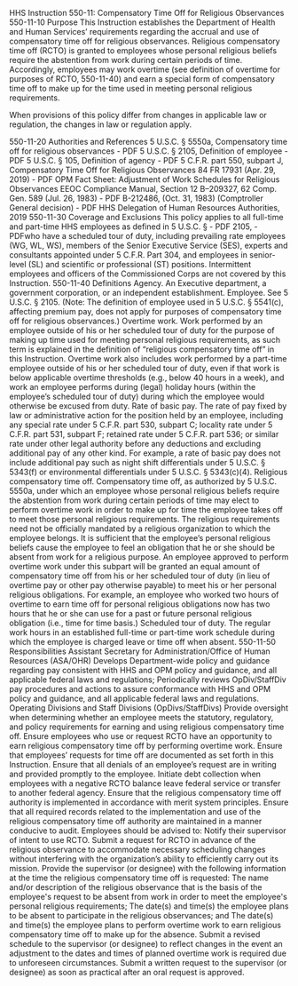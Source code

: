HHS Instruction 550-11: Compensatory Time Off for Religious Observances
550-11-10 Purpose
This Instruction establishes the Department of Health and Human Services’ requirements regarding the accrual and use of compensatory time off for religious observances. Religious compensatory time off (RCTO) is granted to employees whose personal religious beliefs require the abstention from work during certain periods of time. Accordingly, employees may work overtime (see definition of overtime for purposes of RCTO, 550-11-40) and earn a special form of compensatory time off to make up for the time used in meeting personal religious requirements.

When provisions of this policy differ from changes in applicable law or regulation, the changes in law or regulation apply.

550-11-20 Authorities and References
5 U.S.C. § 5550a, Compensatory time off for religious observances - PDF
5 U.S.C. § 2105, Definition of employee - PDF
5 U.S.C. § 105, Definition of agency - PDF
5 C.F.R. part 550, subpart J, Compensatory Time Off for Religious Observances
84 FR 17931 (Apr. 29, 2019) - PDF
OPM Fact Sheet: Adjustment of Work Schedules for Religious Observances
EEOC Compliance Manual, Section 12
B–209327, 62 Comp. Gen. 589 (Jul. 26, 1983) - PDF
B-212486, (Oct. 31, 1983) (Comptroller General decision) - PDF
HHS Delegation of Human Resources Authorities, 2019
550-11-30 Coverage and Exclusions
This policy applies to all full-time and part-time HHS employees as defined in 5 U.S.C. § - PDF 2105,  - PDFwho have a scheduled tour of duty, including prevailing rate employees (WG, WL, WS), members of the Senior Executive Service (SES), experts and consultants appointed under 5 C.F.R. Part 304, and employees in senior-level (SL) and scientific or professional (ST) positions.
Intermittent employees and officers of the Commissioned Corps are not covered by this Instruction.
550-11-40 Definitions
Agency. An Executive department, a government corporation, or an independent establishment.
Employee. See 5 U.S.C. § 2105. (Note: The definition of employee used in 5 U.S.C. § 5541(c), affecting premium pay, does not apply for purposes of compensatory time off for religious observances.)
Overtime work. Work performed by an employee outside of his or her scheduled tour of duty for the purpose of making up time used for meeting personal religious requirements, as such term is explained in the definition of “religious compensatory time off” in this Instruction.  Overtime work also includes work performed by a part-time employee outside of his or her scheduled tour of duty, even if that work is below applicable overtime thresholds (e.g., below 40 hours in a week), and work an employee performs during (legal) holiday hours (within the employee’s scheduled tour of duty) during which the employee would otherwise be excused from duty.
Rate of basic pay. The rate of pay fixed by law or administrative action for the position held by an employee, including any special rate under 5 C.F.R. part 530, subpart C; locality rate under 5 C.F.R. part 531, subpart F; retained rate under 5 C.F.R. part 536; or similar rate under other legal authority before any deductions and excluding additional pay of any other kind. For example, a rate of basic pay does not include additional pay such as night shift differentials under 5 U.S.C. § 5343(f) or environmental differentials under 5 U.S.C. § 5343(c)(4).
Religious compensatory time off. Compensatory time off, as authorized by 5 U.S.C. 5550a, under which an employee whose personal religious beliefs require the abstention from work during certain periods of time may elect to perform overtime work in order to make up for time the employee takes off to meet those personal religious requirements. The religious requirements need not be officially mandated by a religious organization to which the employee belongs. It is sufficient that the employee’s personal religious beliefs cause the employee to feel an obligation that he or she should be absent from work for a religious purpose. An employee approved to perform overtime work under this subpart will be granted an equal amount of compensatory time off from his or her scheduled tour of duty (in lieu of overtime pay or other pay otherwise payable) to meet his or her personal religious obligations. For example, an employee who worked two hours of overtime to earn time off for personal religious obligations now has two hours that he or she can use for a past or future personal religious obligation (i.e., time for time basis.)
Scheduled tour of duty. The regular work hours in an established full-time or part-time work schedule during which the employee is charged leave or time off when absent.
550-11-50 Responsibilities
Assistant Secretary for Administration/Office of Human Resources (ASA/OHR)
Develops Department-wide policy and guidance regarding pay consistent with HHS and OPM policy and guidance, and all applicable federal laws and regulations;
Periodically reviews OpDiv/StaffDiv pay procedures and actions to assure conformance with HHS and OPM policy and guidance, and all applicable federal laws and regulations.
Operating Divisions and Staff Divisions (OpDivs/StaffDivs)
Provide oversight when determining whether an employee meets the statutory, regulatory, and policy requirements for earning and using religious compensatory time off.
Ensure employees who use or request RCTO have an opportunity to earn religious compensatory time off by performing overtime work.
Ensure that employees’ requests for time off are documented as set forth in this Instruction.
Ensure that all denials of an employee’s request are in writing and provided promptly to the employee.
Initiate debt collection when employees with a negative RCTO balance leave federal service or transfer to another federal agency.
Ensure that the religious compensatory time off authority is implemented in accordance with merit system principles.
Ensure that all required records related to the implementation and use of the religious compensatory time off authority are maintained in a manner conducive to audit.
Employees should be advised to:
Notify their supervisor of intent to use RCTO.
Submit a request for RCTO in advance of the religious observance to accommodate necessary scheduling changes without interfering with the organization’s ability to efficiently carry out its mission.
Provide the supervisor (or designee) with the following information at the time the religious compensatory time off is requested:
The name and/or description of the religious observance that is the basis of the employee's request to be absent from work in order to meet the employee's personal religious requirements;
The date(s) and time(s) the employee plans to be absent to participate in the religious observances; and
The date(s) and time(s) the employee plans to perform overtime work to earn religious compensatory time off to make up for the absence.
Submit a revised schedule to the supervisor (or designee) to reflect changes in the event an adjustment to the dates and times of planned overtime work is required due to unforeseen circumstances.
Submit a written request to the supervisor (or designee) as soon as practical after an oral request is approved.
